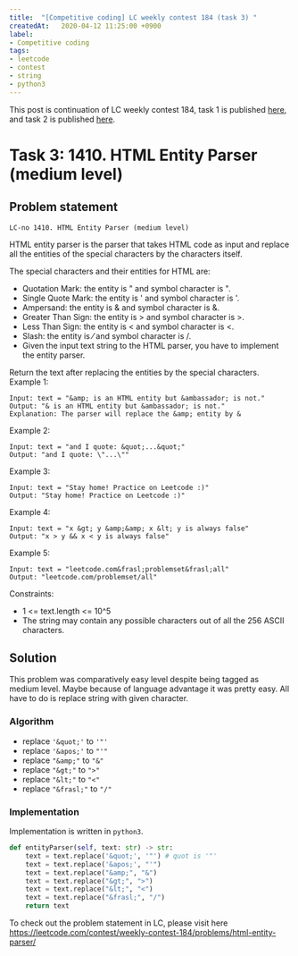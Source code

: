 ```yaml
---
title:  "[Competitive coding] LC weekly contest 184 (task 3) "
createdAt:   2020-04-12 11:25:00 +0900
label: 
- Competitive coding
tags:
- leetcode
- contest
- string
- python3
---
```

This post is continuation of LC weekly contest 184, task 1 is published [here](./lc-weekly-contest184-task1.md), and task 2 is published [here](./lc-weekly-contest184-task2.md).


# Task 3: 1410. HTML Entity Parser (medium level)

## Problem statement
`LC-no 1410. HTML Entity Parser (medium level)`

HTML entity parser is the parser that takes HTML code as input and replace all the entities of the special characters by the characters itself.

The special characters and their entities for HTML are:

- Quotation Mark: the entity is &quot; and symbol character is ".
- Single Quote Mark: the entity is &apos; and symbol character is '.
- Ampersand: the entity is &amp; and symbol character is &.
- Greater Than Sign: the entity is &gt; and symbol character is >.
- Less Than Sign: the entity is &lt; and symbol character is <.
- Slash: the entity is &frasl; and symbol character is /.
- Given the input text string to the HTML parser, you have to implement the entity parser.

Return the text after replacing the entities by the special characters.
Example 1:
```
Input: text = "&amp; is an HTML entity but &ambassador; is not."
Output: "& is an HTML entity but &ambassador; is not."
Explanation: The parser will replace the &amp; entity by &
```
Example 2:
```
Input: text = "and I quote: &quot;...&quot;"
Output: "and I quote: \"...\"" 
```
Example 3:
```
Input: text = "Stay home! Practice on Leetcode :)"
Output: "Stay home! Practice on Leetcode :)"
```
Example 4:
```
Input: text = "x &gt; y &amp;&amp; x &lt; y is always false"
Output: "x > y && x < y is always false"
```
Example 5:
```
Input: text = "leetcode.com&frasl;problemset&frasl;all"
Output: "leetcode.com/problemset/all"
```
Constraints:
- 1 <= text.length <= 10^5
- The string may contain any possible characters out of all the 256 ASCII characters.


## Solution

This problem was comparatively easy level despite being tagged as medium level.
Maybe because of language advantage it was pretty easy. All have to do is replace string with given character.

### Algorithm
- replace `'&quot;'` to `'"'` 
- replace `'&apos;'` to `"'"`
- replace `"&amp;"` to `"&"`
- replace `"&gt;"` to `">"`
- replace `"&lt;"` to `"<"`
- replace `"&frasl;"` to `"/"`

### Implementation

Implementation is written in `python3`.

```py
def entityParser(self, text: str) -> str:
    text = text.replace('&quot;', '"') # quot is '"' 
    text = text.replace('&apos;', "'")
    text = text.replace("&amp;", "&")
    text = text.replace("&gt;", ">")
    text = text.replace("&lt;", "<")
    text = text.replace("&frasl;", "/")
    return text

```

To check out the problem statement in LC, please visit here <https://leetcode.com/contest/weekly-contest-184/problems/html-entity-parser/>